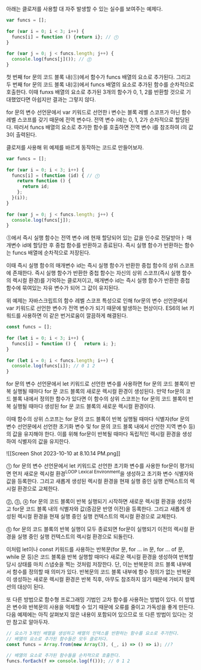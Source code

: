 아래는 클로저를 사용할 대 자주 발생할 수 있는 실수를 보여주는 예제다.

```javascript
var funcs = [];  
  
for (var i = 0; i < 3; i++) {  
  funcs[i] = function () {return i}; // ⓵  
}  
  
for (var j = 0; j < funcs.length; j++) {  
  console.log(funcs[j]()); // ⓶  
}
```

첫 번째 for 문의 코드 블록 내(⓵)에서 함수가 funcs 배열의 요소로 추가된다. 그리고 두 번째 for 문의 코드 블록 내(⓶)에서 funcs 배열의 요소로 추가된 함수를 순차적으로 호출한다. 이때 funxs 배열의 요소로 추가된 3개의 함수가 0, 1, 2를 반환할 것으로 기대했었다면 아쉽지만 결과는 그렇지 않다.

for 문의 변수 선언문에서 var 키워드로 선언한 i 변수는 블록 레벨 스코프가 아닌 함수 레벨 스코프를 갖기 때문에 전역 변수다. 전역 변수 i에는 0, 1, 2가 순차적으로 할당된다. 따러서 funcs 배열의 요소로 추가한 함수를 호출하면 전역 변수 i를 참조하여 i의 값 3이 출력된다.

클로저를 사용해 위 예제를 바르게 동작하는 코드로 만들어보자.

```javascript
var funcs = [];  
  
for (var i = 0; i < 3; i++) {  
  funcs[i] = (function (id) { // ⓵  
    return function () {  
      return id;  
    };  
  }(i));  
}  
  
for (var j = 0; j < funcs.length; j++) {  
  console.log(funcs[j]);  
}
```

⓵에서 즉시 실행 함수는 전역 변수 i에 현재 할당되어 있는 값을 인수로 전달받아ㅏ 매개변수 id에 할당한 후 중첩 함수를 반환하고 종료된다. 즉시 실행 함수가 반환하는 함수는 funcs 배열에 순차적으로 저장된다.

이때 즉시 실행 함수의 매개변수 id는 즉시 실행 함수가 반환한 중첩 함수의 상위 스코프에 존재한다. 즉시 실행 함수가 반환한 중첩 함수는 자신의 상위 스코프(즉시 실행 함수의 렉시컬 환경)를 기억하는 클로저이고, 매개변수 id는 즉시 실행 함수가 반환한 중첩 함수에 묶여있는 자유 변수가 되어 그 값이 유지된다.

위 예제는 자바스크립트의 함수 레벨 스코프 특성으로 인해 for문의 변수 선언문에서 var 키워드로 선언한 변수가 전역 변수가 되기 때문에 발생하는 현상이다. ES6의 let 키워드를 사용하면 이 같은 번거로움이 깔끔하게 해결된다.

```javascript
const funcs = [];  
  
for (let i = 0; i < 3; i++) {  
  funcs[i] = function () {   return i; };  
}  
  
for (let i = 0; i < funcs.length; i++) {  
  console.log(funcs[i]); // 0 1 2  
}
```

for 문의 변수 선언문에서 let 키워드로 선언한 변수를 사용하면 for 문의 코드 블록이 반복 실행될 때마다 for 문 코드 블록의 새로운 렉시컬 환경이 생성된다. 만약 for문의 코드 블록 내에서 정의한 함수가 있다면 이 함수의 상위 스코프는 for 문의 코드 블록이 반복 실행될 때마다 생성된 for 문 코드 블록의 새로운 렉시컬 환경이다.

이때 함수의 상위 스코프는 for 문의 코드 블록이 반복 실행될 때마다 식별자(for 문의 변수 선언문에서 선언한 초기화 변수 및 for 문의 코드 블록 내에서 선언한 지역 변수 등)의 값을 유지해야 한다. 이를 위해 for문이 반복될 때마다 독립적인 렉시컬 환경을 생성하여 식별자의 값을 유지한다.

![[Screen Shot 2023-10-10 at 8.10.14 PM.png]]

⓵ for 문의 변수 선언문에서 let 키워드로 선언한 초기화 변수를 사용한 for문이 평가되면 먼저 새로운 렉시컬 환경<sup>LOOP Lexical Environment</sup>을 생성하고 초기화 변수 식별자와 값을 등록한다. 그리고 새롭게 생성된 렉시컬 환경을 현재 실행 중인 실행 컨텍스트의 렉시컬 환경으로 교체한다.

⓶, ⓷, ⓸ for 문의 코드 블록이 반복 실행되기 시작하면 새로운 렉시컬 환경을 생성하고 for문 코드 블록 내의 식별자와 값(증감문 반영 이전)을 등록한다. 그리고 새롭게 생성된 렉시컬 환경을 현재 실행 중인 실행 컨텍스트의 렉시컬 환경으로 교체한다.

⓹ for 문의 코드 블록의 반복 실행이 모두 종료되면 for문이 실행되기 이전의 렉시컬 환경을 실행 중인 실행 컨텍스트의 렉시컬 환경으로 되돌린다.

이처럼 let이나 const 키워드를 사용하는 반복문(for 문, for ... in 문, for ... of 문, while 문 등)은 코드 블록을 반복 실행할 때마다 새로운 렉시컬 환경을 생성하여 반복할 당시 상태를 마치 스냅숏을 찍는 것처럼 저장한다. 단, 이는 반복문의 코드 블록 내부에서 함수를 정의할 때 의미가 있다. 반복문의 코드 블록 내부에 함수 정의가 없는 반복문이 생성하는 새로운 렉시컬 환경은 반복 직후, 아무도 참조하지 않기 때문에 가비지 컬렉션의 대상이 된다.

또 다른 방법으로 함수형 프로그래밍 기법인 고차 함수를 사용하는 방법이 있다. 이 방법은 변수와 반복문의 사용을 억제할 수 있기 때문에 오류를 줄이고 가독성을 좋게 만든다. 다음 예제에는 아직 살펴보지 않은 내용이 포함되어 있으므로 또 다른 방법이 있다는 것만 참고로 알아두자.

```javascript
// 요소가 3개인 배열을 생성하고 배열의 인덱스를 반환하는 함수를 요소로 추가한다.  
// 배열의 요소로 추가된 함수들은 모두 클로저다.  
const funcs = Array.from(new Array(3), (_, i) => () => i); //?  
  
// 배열의 요소로 추가된 함수들을 순차적으로 호출한다.  
funcs.forEach(f => console.log(f())); // 0 1 2
```